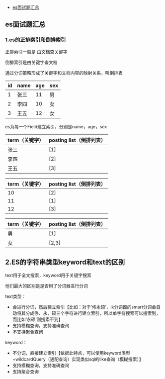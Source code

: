 - [es面试题汇总](#es面试题汇总)

## es面试题汇总

### 1.es的正排索引和倒排索引
正排索引一般是 由文档查关键字

倒排索引是由关键字查文档

通过分词策略形成了关键字和文档内容的映射关系，叫倒排表

| id   | name | age  | sex  |
| ---- | ---- | ---- | ---- |
| 1    | 张三 | 11   | 男   |
| 2    | 李四 | 10   | 女   |
| 3    | 王五 | 12   | 女   |

es为每一个Field建立索引，分别是name，age，sex

| term（关键字） | posting list（倒排列表） |
| -------------- | ------------------------ |
| 张三           | [1]                      |
| 李四           | [2]                      |
| 王五           | [3]                      |

| term（关键字） | posting list（倒排列表） |
| -------------- | ------------------------ |
| 10             | [2]                      |
| 11             | [1]                      |
| 12             | [3]                      |

| term（关键字） | posting list（倒排列表） |
| -------------- | ------------------------ |
| 男             | [1]                      |
| 女             | [2,3]                    |

## 2.ES的字符串类型keyword和text的区别
text用于全文搜索，keyword用于关键字搜索 

他们最大的区别是是否用了分词器进行分词 

text类型：

- 会进行分词，然后建立索引【比如：对于‘佟永硕’，ik分词器的smart分词会自动将其分成佟、永、硕三个字符进行建立索引，所以单字符搜索可以搜索到，而比如‘永硕’则搜索不到】
- 支持模糊查询，支持准确查询
- 不支持聚合查询

keyword：

- 不分词，直接建立索引【依据此特点，可以使用keyword类型+wildcardQuery（通配查询）实现类似sql的like查询（模糊搜索）】
- 支持模糊查询，支持准确查询
- 支持聚合查询

